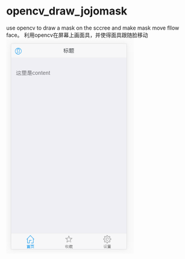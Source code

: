 # opencv_draw_jojomask
use opencv to draw a mask on the sccree and make mask move fllow face。  利用opencv在屏幕上画面具，并使得面具跟随脸移动
![Image text](https://raw.githubusercontent.com/hongmaju/light7Local/master/img/productShow/20170518152848.png)
